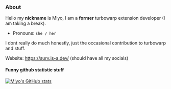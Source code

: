 ### About

Hello my **nickname** is Miyo, I am a **former** turbowarp extension developer (I am taking a break).
- Pronouns: `she / her`

I dont really do much honestly, just the occasional contribution to turbowarp and stuff.

Website: https://surv.is-a.dev/ (should have all my socials)

#### Funny github statistic stuff

[![Miyo's GitHub stats](https://github-readme-stats.vercel.app/api?username=yuri-kiss&theme=vue-dark&show_icons=true&hide_border=true&count_private=true)](https://github.com/anuraghazra/github-readme-stats)

<!-- [![Miyo's GitHub stats](https://github-readme-streak-stats.herokuapp.com/?user=yuri-kiss&theme=vue-dark&hide_border=true)](https://github.com/denvercoder1/github-readme-streak-stats)

[![Miyo's GitHub stats](https://github-readme-stats.vercel.app/api/top-langs/?username=yuri-kiss&theme=vue-dark&show_icons=true&hide_border=true&layout=compact)](https://github.com/anuraghazra/github-readme-stats) -->
